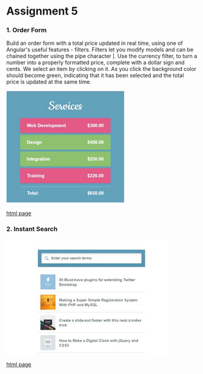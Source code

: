 # Assignment 5
### 1. Order Form
Build an order form with a total price updated in real time, using one of Angular's useful features - filters. Filters let you modify models and can be chained together using the pipe character |. Use the currency filter, to turn a number into a properly formatted price, complete with a dollar sign and cents. We select an item by clicking on it. As you click the background color should become green, indicating that it has been selected and the total price is updated at the same time.


![picture](./img/q1.jpg)


[html page](./q1.html)


### 2. Instant Search
![picture](./img/q2.jpg)


[html page](./q2.html)